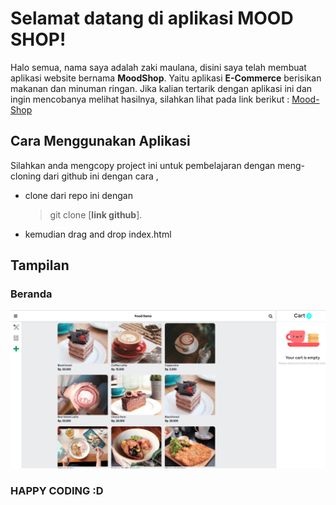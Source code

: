# Selamat datang di aplikasi MOOD SHOP!

Halo semua, nama saya adalah zaki maulana, disini saya telah membuat aplikasi website bernama **MoodShop**. Yaitu aplikasi **E-Commerce** berisikan makanan dan minuman ringan. Jika kalian tertarik dengan aplikasi ini dan ingin mencobanya melihat hasilnya, silahkan lihat pada link berikut : [Mood-Shop](https://cocky-engelbart-8341cd.netlify.app/)

## Cara Menggunakan Aplikasi

Silahkan anda mengcopy project ini untuk pembelajaran dengan meng-cloning dari github ini dengan cara , 
- clone dari repo ini dengan
  > git clone [**link github**].
 - kemudian drag and drop index.html 

## Tampilan
### Beranda
![Github](https://github.com/Cormacent/mood-shop/blob/master/asset/image/SS/main-page.png)


### HAPPY CODING :D
